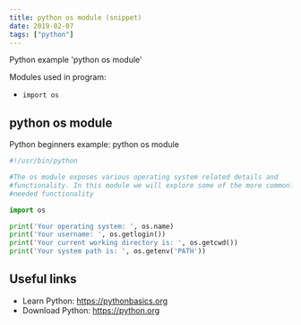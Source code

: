 ```yaml
---
title: python os module (snippet)
date: 2019-02-07
tags: ["python"]
---
```

Python example 'python os module'


Modules used in program: 
* `import os`

## python os module

Python beginners example: python os module

```python
#!/usr/bin/python

#The os module exposes various operating system related details and
#functionality. In this module we will explore some of the more commonly
#needed functionality

import os

print('Your operating system: ', os.name)
print('Your username: ', os.getlogin())
print('Your current working directory is: ', os.getcwd())
print('Your system path is: ', os.getenv('PATH'))


```

## Useful links

- Learn Python: https://pythonbasics.org
- Download Python: https://python.org
